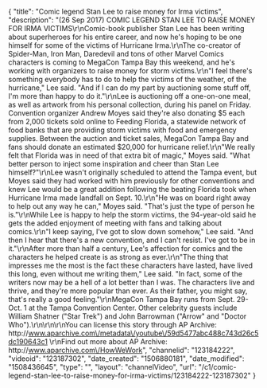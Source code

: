 {
    "title": "Comic legend Stan Lee to raise money for Irma victims",
    "description": "(26 Sep 2017) COMIC LEGEND STAN LEE TO RAISE MONEY FOR IRMA VICTIMS\r\nComic-book publisher Stan Lee has been writing about superheroes for his entire career, and now he's hoping to be one himself for some of the victims of Hurricane Irma.\r\nThe co-creator of Spider-Man, Iron Man, Daredevil and tons of other Marvel Comics characters is coming to MegaCon Tampa Bay this weekend, and he's working with organizers to raise money for storm victims.\r\n\"I feel there's something everybody has to do to help the victims of the weather, of the hurricane,\" Lee said. \"And if I can do my part by auctioning some stuff off, I'm more than happy to do it.\"\r\nLee is auctioning off a one-on-one meal, as well as artwork from his personal collection, during his panel on Friday. Convention organizer Andrew Moyes said they're also donating $5 each from 2,000 tickets sold online to Feeding Florida, a statewide network of food banks that are providing storm victims with food and emergency supplies. Between the auction and ticket sales, MegaCon Tampa Bay and fans should donate an estimated $20,000 for hurricane relief.\r\n\"We really felt that Florida was in need of that extra bit of magic,\" Moyes said. \"What better person to inject some inspiration and cheer than Stan Lee himself?\"\r\nLee wasn't originally scheduled to attend the Tampa event, but Moyes said they had worked with him previously for other conventions and knew Lee would be a great addition following the beating Florida took when Hurricane Irma made landfall on Sept. 10.\r\n\"He was on board right away to help out any way he can,\" Moyes said. \"That's just the type of person he is.\"\r\nWhile Lee is happy to help the storm victims, the 94-year-old said he gets the added enjoyment of meeting with fans and talking about comics.\r\n\"I keep saying, I've got to slow down somehow,\" Lee said. \"And then I hear that there's a new convention, and I can't resist. I've got to be in it.\"\r\nAfter more than half a century, Lee's affection for comics and the characters he helped create is as strong as ever.\r\n\"The thing that impresses me the most is the fact these characters have lasted, have lived this long, even without me writing them,\" Lee said. \"In fact, some of the writers now may be a hell of a lot better than I was. The characters live and thrive, and they're more popular than ever. As their father, you might say, that's really a good feeling.\"\r\nMegaCon Tampa Bay runs from Sept. 29-Oct. 1 at the Tampa Convention Center. Other celebrity guests include William Shatner (\"Star Trek\") and John Barrowman (\"Arrow\" and \"Doctor Who\").\r\n\r\n\r\nYou can license this story through AP Archive: http:\/\/www.aparchive.com\/metadata\/youtube\/59d5477abc488c743d26c5dc190643c1 \r\nFind out more about AP Archive: http:\/\/www.aparchive.com\/HowWeWork",
    "channelid": "123184222",
    "videoid": "123187302",
    "date_created": "1506880181",
    "date_modified": "1508436645",
    "type": "",
    "layout": "channelVideo",
    "url": "\/c1\/comic-legend-stan-lee-to-raise-money-for-irma-victims\/123184222-123187302"
}